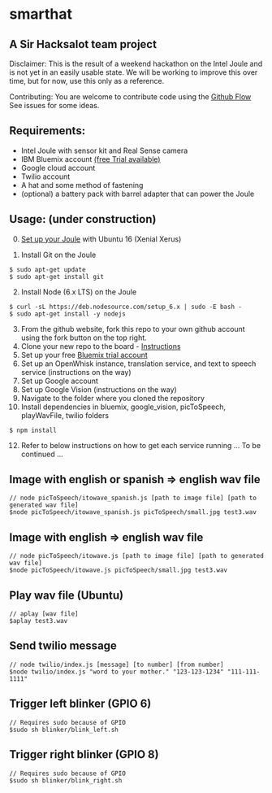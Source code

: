# smarthat
## A Sir Hacksalot team project

Disclaimer: This is the result of a weekend hackathon on the Intel Joule and is not yet in an easily usable state.
We will be working to improve this over time, but for now, use this only as a reference.

Contributing: You are welcome to contribute code using the [Github Flow](https://guides.github.com/introduction/flow/)
See issues for some ideas.

## Requirements:
- Intel Joule with sensor kit and Real Sense camera
- IBM Bluemix account [(free Trial available)](https://www.ibm.com/bluemix)
- Google cloud account
- Twilio account
- A hat and some method of fastening
- (optional) a battery pack with barrel adapter that can power the Joule

## Usage: (under construction)

0. [Set up your Joule](https://software.intel.com/en-us/first-time-setup-for-joule) with Ubuntu 16 (Xenial Xerus)

1. Install Git on the Joule
```
$ sudo apt-get update
$ sudo apt-get install git
```
2. Install Node (6.x LTS) on the Joule
```
$ curl -sL https://deb.nodesource.com/setup_6.x | sudo -E bash -
$ sudo apt-get install -y nodejs
```
3. From the github website, fork this repo to your own github account using the fork button on the top right.
4. Clone your new repo to the board - [Instructions](https://help.github.com/articles/cloning-a-repository/)
5. Set up your free [Bluemix trial account](https://www.ibm.com/bluemix)
7. Set up an OpenWhisk instance, translation service, and text to speech service (instructions on the way)
8. Set up Google account
9. Set up Google Vision (instructions on the way)
10. Navigate to the folder where you cloned the repository
11. Install dependencies in bluemix, google_vision, picToSpeech, playWavFile, twilio folders
```
$ npm install
```
12. Refer to below instructions on how to get each service running
... To be continued ...

## Image with english or spanish => english wav file

```
// node picToSpeech/itowave_spanish.js [path to image file] [path to generated wav file]
$node picToSpeech/itowave_spanish.js picToSpeech/small.jpg test3.wav
```

## Image with english => english wav file

```
// node picToSpeech/itowave.js [path to image file] [path to generated wav file]
$node picToSpeech/itowave.js picToSpeech/small.jpg test3.wav
```

## Play wav file (Ubuntu)
```
// aplay [wav file]
$aplay test3.wav
```

## Send twilio message

```
// node twilio/index.js [message] [to number] [from number]
$node twilio/index.js "word to your mother." "123-123-1234" "111-111-1111"
```

## Trigger left blinker (GPIO 6)
```
// Requires sudo because of GPIO
$sudo sh blinker/blink_left.sh
```

## Trigger right blinker (GPIO 8)
```
// Requires sudo because of GPIO
$sudo sh blinker/blink_right.sh
```
